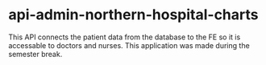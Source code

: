 # api-admin-northern-hospital-charts

This API connects the patient data from the database to the FE so it is accessable to doctors and nurses.
This application was made during the semester break.
